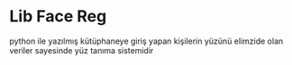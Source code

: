 # Lib Face Reg

python ile yazılmış kütüphaneye giriş yapan kişilerin yüzünü elimzide olan veriler sayesinde yüz tanıma sistemidir
